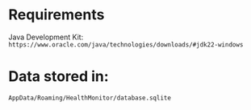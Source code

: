 # Requirements
Java Development Kit: `https://www.oracle.com/java/technologies/downloads/#jdk22-windows`

# Data stored in:
`AppData/Roaming/HealthMonitor/database.sqlite`
